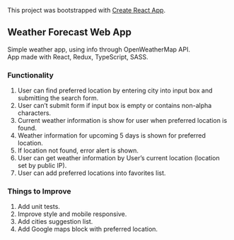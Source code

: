 This project was bootstrapped with [Create React App](https://github.com/facebook/create-react-app).

## Weather Forecast Web App

Simple weather app, using info through OpenWeatherMap API. <br>
App made with React, Redux, TypeScript, SASS. <br>

### Functionality

1. User can find preferred location by entering city into input box and submitting the
search form.
2. User can’t submit form if input box is empty or contains non-alpha characters.
3. Current weather information is show for user when preferred location is found.
4. Weather information for upcoming 5 days is shown for preferred location.
5. If location not found, error alert is shown.
6. User can get weather information by User’s current location (location set by public IP).
7. User can add preferred locations into favorites list.

### Things to Improve

1. Add unit tests.
2. Improve style and mobile responsive.
4. Add cities suggestion list.
5. Add Google maps block with preferred location.
